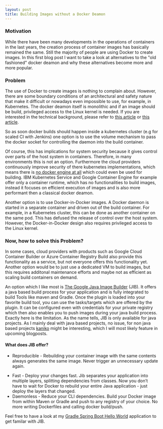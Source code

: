 ```yaml
---
layout: post
title: Building Images without a Docker Deamon
---
```


### Motivation
While there have been many developments in the operations of containers in the last years, the creation process of container images has basically remained the same. Still the majority of people are using Docker to create images. In this first blog post I want to take a look at alternatives to the "old fashioned" docker deamon and why these alternatives become more and more popular.

### Problem
The use of Docker to create images is nothing to complain about. However, there are some boundary conditions of an architectural and safety nature that make it difficult or nowadays even impossible to use, for example, in Kubernetes. The docker deamon itself is monolithic and if an image should be build, privileged access to the Linux kernel is needed. If you are interested in the technical background, please refer to [this article](https://blog.jessfraz.com/post/building-container-images-securely-on-kubernetes/) or [this article](https://jpetazzo.github.io/2015/09/03/do-not-use-docker-in-docker-for-ci/).

So as soon docker builds should happen inside a kubernetes cluster (e.g for scaled CI with Jenkins) one option is to use the volume mechanism to pass the docker socket for controlling the daemon into the build container.

Of course, this has implications for system security because it gives control over parts of the host system in containers. Therefore, in many environments this is not an option. Furthermore the cloud providers continuously improve security of there kubernetes implementations, which means there is [no docker engine at all](https://cloud.google.com/blog/products/containers-kubernetes/containerd-available-for-beta-testing-in-google-kubernetes-engine) which could even be used for building. IBM Kubernetes Service and Google Container Engine for example offer only a container runtime, which has no functionalities to build images, instead it focuses on efficient execution of images and is also more performant then a classical docker deamon.

Another option is to use Docker-in-Docker images. A Docker daemon is started in a separate container and driven out of the build container. For example, in a Kubernetes cluster, this can be done as another container on the same pod. This has defused the release of control over the host system. However, the Docker-in-Docker design also requires privileged access to the Linux kernel.

### Now, how to solve this Problem?

In some cases, cloud providers with products such as Google Cloud Container Builder or Azure Container Registry Build also provide this functionality as a service, but not everyone offers this functionality yet. Another option would be to just use a dedicated VM to build images, but this requires additonal maintenance efforts and maybe not as efficient as scaling build containers on demand.

An option which I like most is [The Google Java Image Builder](https://github.com/GoogleContainerTools/jib) (JIB). It offers a java based build process for your application and is fully integrated to build Tools like maven and Gradle. Once the plugin is loaded into your favorite build tool, you can use the tasks/targets which are offered by the plugin. It can be configured even with credentials for your private registry which then also enables you to push images during your java build process. Exactly here is the limitation. As the name tells, JIB is only available for java projects. As I mainly deal with java based projects, no issue, for non java based projects [kaniko](https://github.com/GoogleContainerTools/kaniko) might be interesting, which I will most likely feature in upcoming blogposts.

#### What does JIB offer?

* Reproducible - Rebuilding your container image with the same contents always generates the same image. Never trigger an unnecessary update again.
- Fast - Deploy your changes fast. Jib separates your application into multiple layers, splitting dependencies from classes. Now you don’t have to wait for Docker to rebuild your entire Java application - just deploy the layers that changed.
- Daemonless - Reduce your CLI dependencies. Build your Docker image from within Maven or Gradle and push to any registry of your choice. No more writing Dockerfiles and calling docker build/push.

Feel free to have a look at my [Gradle Spring Boot Hello World](https://github.com/gluehbirnenkopf/Gradle) application to get familar with JIB. 
